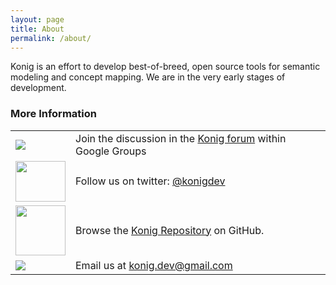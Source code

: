 ```yaml
---
layout: page
title: About
permalink: /about/
---
```


Konig is an effort to develop best-of-breed, open source tools for semantic modeling and concept mapping.  We are in the very
early stages of development.


### More Information

<table class="middle-aligned-table">
  <tr>
    <td><img src="https://groups.google.com/forum/my-groups-color.png"></td>
    <td>
      Join the discussion in the 
      <a href="https://groups.google.com/forum/#!forum/konig-discussion">Konig forum</a>
      within Google Groups
    </td>
  </tr>
  <tr>
    <td><img src="https://g.twimg.com/Twitter_logo_blue.png" width="80" height="65"></td>
    <td>Follow us on twitter: <a href="https://twitter.com/konigdev">@konigdev</href>
  </tr>
  <tr>
    <td><img src="https://assets-cdn.github.com/images/modules/logos_page/GitHub-Mark.png" height="80" width="80">
    <td>Browse the <a href="https://github.com/konigio">Konig Repository</a> on GitHub.
  </tr>
  <tr>
    <td><img src="https://apps.google.com/img/home-gmail-icon.png"></td>
    <td>Email us at <a href="mailto:konig.dev@gmail.com">konig.dev@gmail.com</a>
    </td>
  </tr>
</table>


